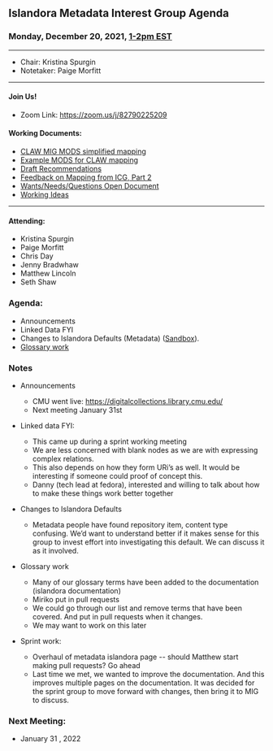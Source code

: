 ## Islandora Metadata Interest Group Agenda
### Monday, December 20, 2021, [1-2pm EST](http://www.thetimezoneconverter.com/?t=1%20pm&tz=Toronto&)

---
* Chair: Kristina Spurgin
* Notetaker: Paige Morfitt
---

#### Join Us!
* Zoom Link: https://zoom.us/j/82790225209

#### Working Documents:
* [CLAW MIG MODS simplified mapping](https://docs.google.com/spreadsheets/d/18u2qFJ014IIxlVpM3JXfDEFccwBZcoFsjbBGpvL0jJI/edit#gid=0)
* [Example MODS for CLAW mapping](https://docs.google.com/spreadsheets/d/1C2Xie7HUDSgRT5v4ldoJvlNdoXz2GHAPvL3PE3TOKW8/edit#gid=1829081124)
* [Draft Recommendations](https://docs.google.com/document/d/15qSO9YcALtYSqd6CUuGx0t8FwUJ5pPwVPz0PA5rU898/edit#heading=h.f9r6knw0rjvu)
* [Feedback on Mapping from ICG, Part 2](https://docs.google.com/document/d/11OpqMMCXM1TFXgsr4yyTQ_cH9DabnD31p7JnuTRQl28/edit?invite=CMWvruEI&ts=5e66437f)
* [Wants/Needs/Questions Open Document](https://docs.google.com/document/d/12Kpb6826TNPzzMuyPS0sESa9TLnmljQmeioWbaPeEdA/edit)
* [Working Ideas](https://github.com/islandora-interest-groups/Islandora-Metadata-Interest-Group/blob/main/working_docs/ideas_and_topics.md)

---

#### Attending:
* Kristina Spurgin
* Paige Morfitt
* Chris Day
* Jenny Bradwhaw
* Matthew Lincoln
* Seth Shaw



### Agenda: 
* Announcements
* Linked Data FYI
* Changes to Islandora Defaults (Metadata) ([Sandbox](https://167-99-189-181.traefik.me/)). 
* [Glossary work](https://docs.google.com/document/d/1cfPYFVV9qvvz2VjBRdYUN0CB7AyVDuG-GYavQ27DuBk/edit#heading=h.9fr9xw70meix) 




### Notes
* Announcements
	* CMU went live: https://digitalcollections.library.cmu.edu/
	* Next meeting January 31st
* Linked data FYI: 
	* This came up during a sprint working meeting
	* We are less concerned with blank nodes as we are with expressing complex relations. 
	* This also depends on how they form URi’s as well. It would be interesting if someone could proof of concept this.  
	* Danny (tech lead at fedora), interested and willing to talk about how to make these things work better together 

 * Changes to Islandora Defaults 
 	* Metadata people have found repository item, content type confusing. We’d want to understand better if it makes sense for this group to invest effort into investigating this default. We can discuss it as it involved. 

* Glossary work
	* Many of our glossary terms have been added to the documentation (islandora documentation) 
	* Miriko put in pull requests 
	* We could go through our list and remove terms that have been covered. And put in pull requests when it changes. 
	* We may want to work on this later 

* Sprint work:  
	* Overhaul of metadata islandora page -- should Matthew start making pull requests? Go ahead
	* Last time we met, we wanted to improve the documentation. And this improves multiple pages on the documentation. It was decided for the sprint group to move forward with changes, then bring it to MIG to discuss. 


	
	

    
### Next Meeting:
* January 31 , 2022

